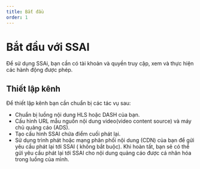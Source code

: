 ```yaml
---
title: Bắt đầu
order: 1
---
```

# Bắt đầu với SSAI
Để sử dụng SSAi, bạn cần có tài khoản và quyền truy cập, xem và thực hiện các hành động được phép.
## Thiết lập kênh
Để thiết lập kênh bạn cần chuẩn bị các tác vụ sau:
* Chuẩn bị luồng nội dung HLS hoặc DASH của bạn.
* Cấu hình URL mẫu nguồn nội dung video(video content source) và máy chủ quảng cáo (ADS).
* Tạo cấu hình SSAI chứa điểm cuối phát lại.
* Sử dụng trình phát hoặc mạng phân phối nội dung (CDN) của bạn để gửi yêu cầu phát lại tới SSAI ( không bắt buộc).
Khi hoàn tất, bạn sẽ có thể gửi yêu cầu phát lại tới SSAI cho nội dung quảng cáo được cá nhân hóa trong luồng của mình.
